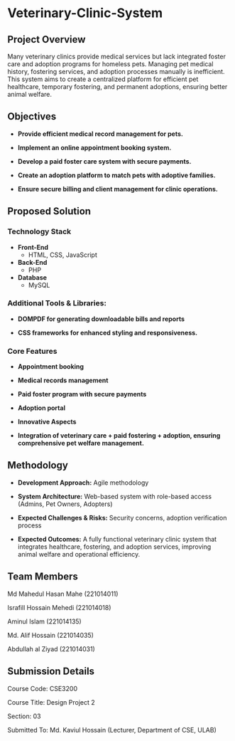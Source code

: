 # Veterinary-Clinic-System

## Project Overview

Many veterinary clinics provide medical services but lack integrated foster care and adoption programs for homeless pets. Managing pet medical history, fostering services, and adoption processes manually is inefficient. This system aims to create a centralized platform for efficient pet healthcare, temporary fostering, and permanent adoptions, ensuring better animal welfare.

## Objectives

- **Provide efficient medical record management for pets.**

- **Implement an online appointment booking system.**

- **Develop a paid foster care system with secure payments.**

- **Create an adoption platform to match pets with adoptive families.**

- **Ensure secure billing and client management for clinic operations.**

## Proposed Solution

### Technology Stack
- **Front-End**
  - HTML, CSS, JavaScript
- **Back-End**
  - PHP
- **Database**
  - MySQL

### Additional Tools & Libraries:

- **DOMPDF for generating downloadable bills and reports**

- **CSS frameworks for enhanced styling and responsiveness.**

### Core Features

- **Appointment booking**

- **Medical records management**

- **Paid foster program with secure payments**

- **Adoption portal**

- **Innovative Aspects**

- **Integration of veterinary care + paid fostering + adoption, ensuring comprehensive pet welfare management.**

## Methodology

- **Development Approach:**
   Agile methodology

- **System Architecture:**
  Web-based system with role-based access (Admins, Pet Owners, Adopters)

- **Expected Challenges & Risks:**
  Security concerns, adoption verification process

- **Expected Outcomes:**  A fully functional veterinary clinic system that integrates healthcare, fostering, and adoption services, improving animal welfare and operational efficiency.


## Team Members

Md Mahedul Hasan Mahe (221014011)

Israfill Hossain Mehedi (221014018)

Aminul Islam (221014135)

Md. Alif Hossain (221014035)

Abdullah al Ziyad (221014031)

## Submission Details

Course Code: CSE3200

Course Title: Design Project 2

Section: 03

Submitted To: Md. Kaviul Hossain (Lecturer, Department of CSE, ULAB)



